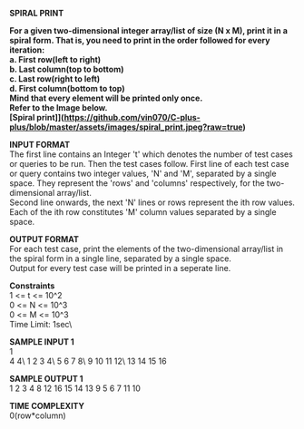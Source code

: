**SPIRAL PRINT**

**For a given two-dimensional integer array/list of size (N x M), print it in a spiral form. That is, you need to print in the order followed for every iteration:\
a. First row(left to right)\
b. Last column(top to bottom)\
c. Last row(right to left)\
d. First column(bottom to top)\
Mind that every element will be printed only once.\
Refer to the Image below.\
[Spiral print]](https://github.com/vin070/C-plus-plus/blob/master/assets/images/spiral_print.jpeg?raw=true)**

**INPUT FORMAT**\
The first line contains an Integer 't' which denotes the number of test cases or queries to be run. Then the test cases follow.
First line of each test case or query contains two integer values, 'N' and 'M', separated by a single space. They represent the 'rows' and 'columns' respectively, for the two-dimensional array/list.\
Second line onwards, the next 'N' lines or rows represent the ith row values.\
Each of the ith row constitutes 'M' column values separated by a single space.

**OUTPUT FORMAT**\
For each test case, print the elements of the two-dimensional array/list in the spiral form in a single line, separated by a single space.\
Output for every test case will be printed in a seperate line.

**Constraints**\
1 <= t <= 10^2\
0 <= N <= 10^3\
0 <= M <= 10^3\
Time Limit: 1sec\

**SAMPLE INPUT 1**\
1\
4 4\ 
1 2 3 4\ 
5 6 7 8\ 
9 10 11 12\ 
13 14 15 16

**SAMPLE OUTPUT 1**\
1 2 3 4 8 12 16 15 14 13 9 5 6 7 11 10 

**TIME COMPLEXITY**\
0(row*column)